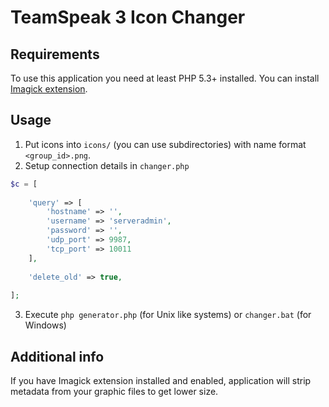 # TeamSpeak 3 Icon Changer
## Requirements
To use this application you need at least PHP 5.3+ installed.
You can install [Imagick extension][imagick].
## Usage
1. Put icons into `icons/` (you can use subdirectories) with name format `<group_id>.png`.
2. Setup connection details in `changer.php`
```php
$c = [
    
    'query' => [
        'hostname' => '',
        'username' => 'serveradmin',
        'password' => '',
        'udp_port' => 9987,
        'tcp_port' => 10011
    ],
    
    'delete_old' => true,
    
];
```
3. Execute `php generator.php` (for Unix like systems) or `changer.bat` (for Windows)
## Additional info
If you have Imagick extension installed and enabled, application will strip metadata from your graphic files to get lower size.

[imagick]: http://php.net/manual/en/book.imagick.php
